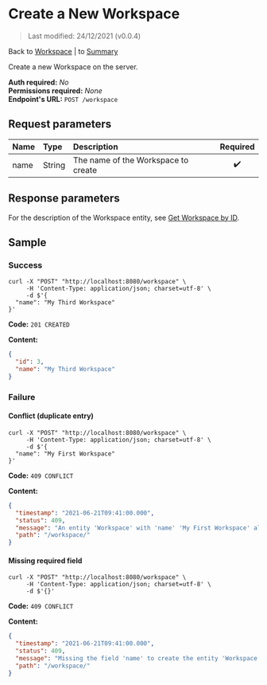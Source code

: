 # Create a New Workspace

> Last modified: 24/12/2021 (v0.0.4)

Back to [Workspace](../Workspace.md) | to [Summary](../../README.md)

Create a new Workspace on the server.

**Auth required:** _No_  
**Permissions required:** _None_  
**Endpoint's URL:** `POST /workspace`

## Request parameters

| Name | Type   | Description                         | Required |
|:-----|:-------|:------------------------------------|:--------:|
| name | String | The name of the Workspace to create |    ✔️    |

## Response parameters

For the description of the Workspace entity, see [Get Workspace by ID](Get-Workspace-by-ID.md).

## Sample

### Success

```shell
curl -X "POST" "http://localhost:8080/workspace" \
     -H 'Content-Type: application/json; charset=utf-8' \
     -d $'{
  "name": "My Third Workspace"
}'
```

**Code:** `201 CREATED`

**Content:**

```json
{
  "id": 3,
  "name": "My Third Workspace"
}
```

### Failure

#### Conflict (duplicate entry)

```shell
curl -X "POST" "http://localhost:8080/workspace" \
     -H 'Content-Type: application/json; charset=utf-8' \
     -d $'{
  "name": "My First Workspace"
}'
```

**Code:** `409 CONFLICT`

**Content:**

```json
{
  "timestamp": "2021-06-21T09:41:00.000",
  "status": 409,
  "message": "An entity 'Workspace' with 'name' 'My First Workspace' already exist!",
  "path": "/workspace/"
}
```

#### Missing required field

```shell
curl -X "POST" "http://localhost:8080/workspace" \
     -H 'Content-Type: application/json; charset=utf-8' \
     -d $'{}'
```

**Code:** `409 CONFLICT`

**Content:**

```json
{
  "timestamp": "2021-06-21T09:41:00.000",
  "status": 409,
  "message": "Missing the field 'name' to create the entity 'Workspace'!",
  "path": "/workspace/"
}
```
